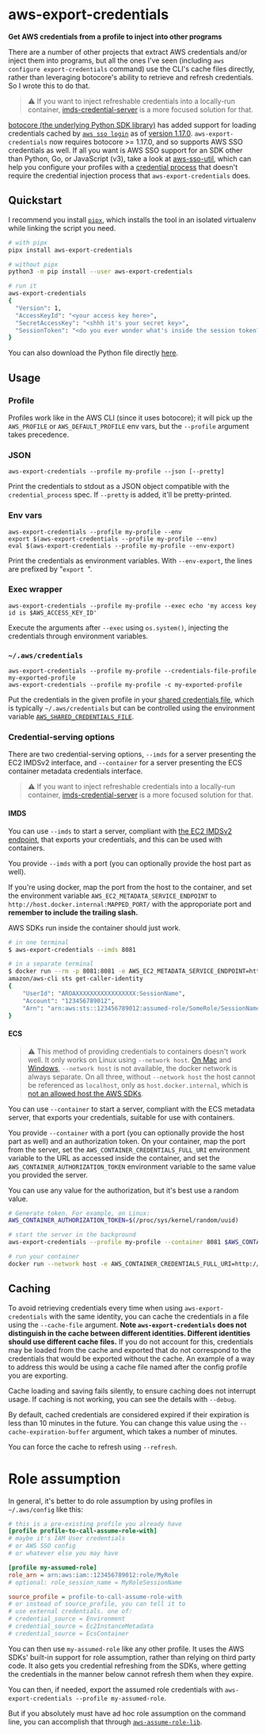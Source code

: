 # aws-export-credentials
**Get AWS credentials from a profile to inject into other programs**

There are a number of other projects that extract AWS credentials and/or inject them
into programs, but all the ones I've seen (including `aws configure export-credentials`
command) use the CLI's cache files directly, rather than  leveraging botocore's ability
to retrieve and refresh credentials. So I wrote this to do that.

> :warning: If you want to inject refreshable credentials into a locally-run container, [imds-credential-server](https://github.com/benkehoe/imds-credential-server) is a more focused solution for that.

[botocore (the underlying Python SDK library)](https://botocore.amazonaws.com/v1/documentation/api/latest/index.html) has added support for loading credentials cached by [`aws sso login`](https://awscli.amazonaws.com/v2/documentation/api/latest/reference/sso/login.html) as of [version 1.17.0](https://github.com/boto/botocore/blob/develop/CHANGELOG.rst#1170).
`aws-export-credentials` now requires botocore >= 1.17.0, and so supports AWS SSO credentials as well.
If all you want is AWS SSO support for an SDK other than Python, Go, or JavaScript (v3), take a look at [aws-sso-util](https://github.com/benkehoe/aws-sso-util#adding-aws-sso-support-to-aws-sdks), which can help you configure your profiles with a [credential process](https://docs.aws.amazon.com/cli/latest/userguide/cli-configure-sourcing-external.html) that doesn't require the credential injection process that `aws-export-credentials` does.

## Quickstart

I recommend you install [`pipx`](https://pipxproject.github.io/pipx/), which installs the tool in an isolated virtualenv while linking the script you need.

```bash
# with pipx
pipx install aws-export-credentials

# without pipx
python3 -m pip install --user aws-export-credentials

# run it
aws-export-credentials
{
  "Version": 1,
  "AccessKeyId": "<your access key here>",
  "SecretAccessKey": "<shhh it's your secret key>",
  "SessionToken": "<do you ever wonder what's inside the session token?>"
}
```

You can also download the Python file directly [here](https://raw.githubusercontent.com/benkehoe/aws-export-credentials/stable/aws_export_credentials/aws_export_credentials.py).

## Usage
### Profile
Profiles work like in the AWS CLI (since it uses botocore); it will pick up the `AWS_PROFILE`
or `AWS_DEFAULT_PROFILE` env vars, but the `--profile` argument takes precedence.

### JSON
```
aws-export-credentials --profile my-profile --json [--pretty]
```
Print the credentials to stdout as a JSON object compatible with the `credential_process`
spec. If `--pretty` is added, it'll be pretty-printed.

### Env vars
```
aws-export-credentials --profile my-profile --env
export $(aws-export-credentials --profile my-profile --env)
eval $(aws-export-credentials --profile my-profile --env-export)
```
Print the credentials as environment variables. With `--env-export`, the lines are prefixed
by "`export `".

### Exec wrapper
```
aws-export-credentials --profile my-profile --exec echo 'my access key id is $AWS_ACCESS_KEY_ID'
```
Execute the arguments after `--exec` using `os.system()`, injecting the credentials through
environment variables.

### `~/.aws/credentials`
```
aws-export-credentials --profile my-profile --credentials-file-profile my-exported-profile
aws-export-credentials --profile my-profile -c my-exported-profile
```
Put the credentials in the given profile in your [shared credentials file](https://ben11kehoe.medium.com/aws-configuration-files-explained-9a7ea7a5b42e), which is typically `~/.aws/credentials` but can be controlled using the environment variable [`AWS_SHARED_CREDENTIALS_FILE`](https://docs.aws.amazon.com/cli/latest/userguide/cli-configure-envvars.html).

### Credential-serving options
There are two credential-serving options, `--imds` for a server presenting the EC2 IMDSv2 interface, and `--container` for a server presenting the ECS container metadata credentials interface.

> :warning: If you want to inject refreshable credentials into a locally-run container, [imds-credential-server](https://github.com/benkehoe/imds-credential-server) is a more focused solution for that.

#### IMDS
You can use `--imds` to start a server, compliant with [the EC2 IMDSv2 endpoint](https://docs.aws.amazon.com/AWSEC2/latest/UserGuide/configuring-instance-metadata-service.html), that exports your credentials, and this can be used with containers.

You provide `--imds` with a port (you can optionally provide the host part as well).

If you're using docker, map the port from the host to the container, and set the environment variable `AWS_EC2_METADATA_SERVICE_ENDPOINT` to `http://host.docker.internal:MAPPED_PORT/` with the approporiate port and **remember to include the trailing slash.**

AWS SDKs run inside the container should just work.
```bash
# in one terminal
$ aws-export-credentials --imds 8081

# in a separate terminal
$ docker run --rm -p 8081:8081 -e AWS_EC2_METADATA_SERVICE_ENDPOINT=http://host.docker.internal:8081/
amazon/aws-cli sts get-caller-identity
{
    "UserId": "AROAXXXXXXXXXXXXXXXXX:SessionName",
    "Account": "123456789012",
    "Arn": "arn:aws:sts::123456789012:assumed-role/SomeRole/SessionName"
}
```

#### ECS
> :warning: This method of providing credentials to containers doesn't work well. It only works on Linux using `--network host`. [On Mac](https://docs.docker.com/desktop/mac/networking/#use-cases-and-workarounds) and [Windows](https://docs.docker.com/desktop/windows/networking/#use-cases-and-workarounds), `--network host` is not available, the docker network is always separate. On all three, without `--network host` the host cannot be referenced as `localhost`, only as `host.docker.internal`, which is [not an allowed host the AWS SDKs](https://github.com/boto/botocore/issues/2515).

You can use `--container` to start a server, compliant with the ECS metadata server, that exports your credentials, suitable for use with containers.

You provide `--container` with a port (you can optionally provide the host part as well) and an authorization token.
On your container, map the port from the server, set the `AWS_CONTAINER_CREDENTIALS_FULL_URI` environment variable to the URL as accessed inside the container, and set the `AWS_CONTAINER_AUTHORIZATION_TOKEN` environment variable to the same value you provided the server.

You can use any value for the authorization, but it's best use a random value.

```bash
# Generate token. For example, on Linux:
AWS_CONTAINER_AUTHORIZATION_TOKEN=$(/proc/sys/kernel/random/uuid)

# start the server in the background
aws-export-credentials --profile my-profile --container 8081 $AWS_CONTAINER_AUTHORIZATION_TOKEN &

# run your container
docker run --network host -e AWS_CONTAINER_CREDENTIALS_FULL_URI=http://localhost:8081 -e AWS_CONTAINER_AUTHORIZATION_TOKEN=$AWS_CONTAINER_AUTHORIZATION_TOKEN amazon/aws-cli sts get-caller-identity
```

## Caching
To avoid retrieving credentials every time when using `aws-export-credentials` with the same identity, you can cache the credentials in a file using the `--cache-file` argument.
**Note `aws-export-credentials` does not distinguish in the cache between different identities. Different identities should use different cache files.**
If you do not account for this, credentials may be loaded from the cache and exported that do not correspond to the credentials that would be exported without the cache.
An example of a way to address this would be using a cache file named after the config profile you are exporting.

Cache loading and saving fails silently, to ensure caching does not interrupt usage.
If caching is not working, you can see the details with `--debug`.

By default, cached credentials are considered expired if their expiration is less than 10 minutes in the future.
You can change this value using the `--cache-expiration-buffer` argument, which takes a number of minutes.

You can force the cache to refresh using `--refresh`.

# Role assumption
In general, it's better to do role assumption by using profiles in `~/.aws/config` like this:

```ini
# this is a pre-existing profile you already have
[profile profile-to-call-assume-role-with]
# maybe it's IAM User credentials
# or AWS SSO config
# or whatever else you may have

[profile my-assumed-role]
role_arn = arn:aws:iam::123456789012:role/MyRole
# optional: role_session_name = MyRoleSessionName

source_profile = profile-to-call-assume-role-with
# or instead of source_profile, you can tell it to
# use external credentials. one of:
# credential_source = Environment
# credential_source = Ec2InstanceMetadata
# credential_source = EcsContainer
```

You can then use `my-assumed-role` like any other profile.
It uses the AWS SDKs' built-in support for role assumption, rather than relying on third party code.
It also gets you credential refreshing from the SDKs, where getting the credentials in the manner below cannot refresh them when they expire.

You can then, if needed, export the assumed role credentials with `aws-export-credentials --profile my-assumed-role`.

But if you absolutely must have ad hoc role assumption on the command line, you can accomplish that through [`aws-assume-role-lib`](https://github.com/benkehoe/aws-assume-role-lib#command-line-use).
